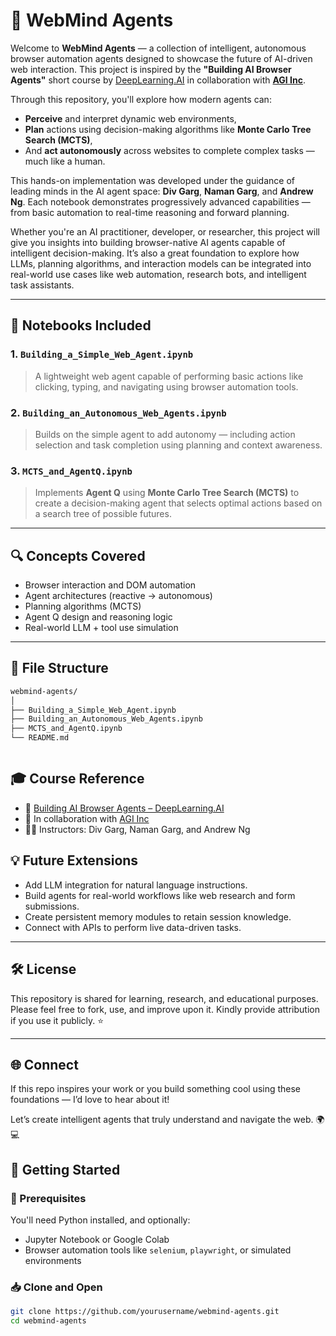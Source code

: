 # 🤖 WebMind Agents

Welcome to **WebMind Agents** — a collection of intelligent, autonomous browser automation agents designed to showcase the future of AI-driven web interaction. This project is inspired by the **"Building AI Browser Agents"** short course by [DeepLearning.AI](https://www.deeplearning.ai/) in collaboration with **[AGI Inc](https://www.theagi.company/)**.

Through this repository, you'll explore how modern agents can:
- **Perceive** and interpret dynamic web environments,
- **Plan** actions using decision-making algorithms like **Monte Carlo Tree Search (MCTS)**,
- And **act autonomously** across websites to complete complex tasks — much like a human.

This hands-on implementation was developed under the guidance of leading minds in the AI agent space: **Div Garg**, **Naman Garg**, and **Andrew Ng**. Each notebook demonstrates progressively advanced capabilities — from basic automation to real-time reasoning and forward planning.

Whether you're an AI practitioner, developer, or researcher, this project will give you insights into building browser-native AI agents capable of intelligent decision-making. It’s also a great foundation to explore how LLMs, planning algorithms, and interaction models can be integrated into real-world use cases like web automation, research bots, and intelligent task assistants.

---

## 🧠 Notebooks Included

### 1. `Building_a_Simple_Web_Agent.ipynb`
> A lightweight web agent capable of performing basic actions like clicking, typing, and navigating using browser automation tools.

### 2. `Building_an_Autonomous_Web_Agents.ipynb`
> Builds on the simple agent to add autonomy — including action selection and task completion using planning and context awareness.

### 3. `MCTS_and_AgentQ.ipynb`
> Implements **Agent Q** using **Monte Carlo Tree Search (MCTS)** to create a decision-making agent that selects optimal actions based on a search tree of possible futures.

---

## 🔍 Concepts Covered
- Browser interaction and DOM automation
- Agent architectures (reactive → autonomous)
- Planning algorithms (MCTS)
- Agent Q design and reasoning logic
- Real-world LLM + tool use simulation



---

## 📂 File Structure

```bash
webmind-agents/
│
├── Building_a_Simple_Web_Agent.ipynb
├── Building_an_Autonomous_Web_Agents.ipynb
├── MCTS_and_AgentQ.ipynb
└── README.md



```
## 🎓 Course Reference

- 🔗 [Building AI Browser Agents – DeepLearning.AI](https://www.deeplearning.ai/short-courses/building-ai-browser-agents/)
- 🤝 In collaboration with [AGI Inc](https://www.agi.com/)
- 👨‍🏫 Instructors: Div Garg, Naman Garg, and Andrew Ng


## 💡 Future Extensions

- Add LLM integration for natural language instructions.
- Build agents for real-world workflows like web research and form submissions.
- Create persistent memory modules to retain session knowledge.
- Connect with APIs to perform live data-driven tasks.

---

## 🛠️ License

This repository is shared for learning, research, and educational purposes.  
Please feel free to fork, use, and improve upon it. Kindly provide attribution if you use it publicly. ⭐

---

## 🌐 Connect

If this repo inspires your work or you build something cool using these foundations — I’d love to hear about it!

Let’s create intelligent agents that truly understand and navigate the web. 🌍💻
## 🚀 Getting Started

### 🔧 Prerequisites
You'll need Python installed, and optionally:
- Jupyter Notebook or Google Colab
- Browser automation tools like `selenium`, `playwright`, or simulated environments

### 📥 Clone and Open
```bash
git clone https://github.com/yourusername/webmind-agents.git
cd webmind-agents



